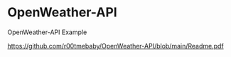 # OpenWeather-API
OpenWeather-API Example

https://github.com/r00tmebaby/OpenWeather-API/blob/main/Readme.pdf
